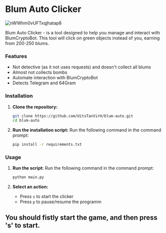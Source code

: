 
# Blum Auto Clicker

![nWWhm0vUFTxqjhatap8](https://github.com/user-attachments/assets/d9496bed-c1a0-4a1b-9673-1e64d0441621)


Blum Auto Clicker - is a tool designed to help you manage and interact with BlumCryptoBot. This tool will click on green objects instead of you, earning from 200-250 blums.

### Features
- Not detective (as it not uses requests) and doesn't collect all blums
- Almost not collects bombs
- Automate interaction with BlumCryptoBot
- Detects Telegram and 64Gram

### Installation

1. **Clone the repository:**
    ```bash
    git clone https://github.com/UitsTanVirH/blum-auto.git
    cd blum-auto
    ```

2. **Run the installation script:**
	Run the following command in the command prompt:
    ```bash
    pip install -r requirements.txt
    ```

### Usage


1. **Run the script:**
   Run the following command in the command prompt:
	```bash
	python main.py
	```

2. **Select an action:**
    - Press `s` to start the clicker
    - Press `p` to pause/resume the programm


## You should fistly start the game, and then press 's' to start.
